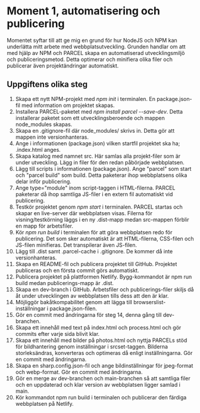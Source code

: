 # Moment 1, automatisering och publicering
Momentet syftar till att ge mig en grund för hur NodeJS och NPM kan underlätta mitt arbete med webbplatsutveckling.
Grunden handlar om att med hjälp av NPM och PARCEL skapa en automatiserad utvecklingsmiljö och publiceringsmetod.
Detta optimerar och minifiera olika filer och publicerar även projektändringar automatiskt.

## Uppgiftens olika steg

1. Skapa ett nytt NPM-projekt med *npm init* i terminalen. En package.json-fil med information om projektet skapas.
2. Installera PARCEL-paketet med *npm install parcel --save-dev*. Detta installerar paketet som ett utvecklingsberoende och mappen node_modules skapas. 
3. Skapa en .gitignore-fil där node_modules/ skrivs in. Detta gör att mappen inte versionhanteras.
4. Ange i informationen (package.json) vilken startfil projektet ska ha; .index.html anges.
5. Skapa katalog med namnet src. Här samlas alla projekt-filer som är under utveckling. Lägg in filer för den redan påbörjade webbplatsen.
6. Lägg till scripts i informationen (package.json). Ange "parcel" som start och "parcel build" som build. Detta paketerar ihop webbplatsens olika delar inför publicering.
7. Ange type="module" inom script-taggen i HTML-filerna. PARCEL paketerar då ihop samtliga JS-filer i en extern fil automatiskt vid publicering.
8. Testkör projektet genom *npm start* i terminalen. PARCEL startas och skapar en live-server där webbplatsen visas. Filerna för visning/testkörning läggs i en ny .dist-mapp medan src-mappen förblir en mapp för arbetsfiler.
9. Kör *npm run build* i terminalen för att göra webbplatsen redo för publicering. Det som sker automatiskt är att HTML-filerna, CSS-filen och JS-filen minifieras. Det transpilerar även JS-filen.
10. Lägg till .dist samt .parcel-cache i .gitignore. De kommer då inte versionhanteras.
11. Skapa en README-fil och publicera projektet till GitHub. Projektet publiceras och en första commit görs automatiskt.
12. Publicera projektet på plattformen Netlify. Bygg-kommandot är npm run build medan publicerings-mapp är .dist.  
13. Skapa en dev-branch i GitHub. Arbetsfiler och publicerings-filer skiljs då åt under utvecklingen av webbplatsen tills dess att den är klar.
14. Möjliggör bakåtkompabilitet genom att lägga till browserslist-inställningar i package.json-filen.
15. Gör en commit med ändringarna för steg 14, denna gång till dev-branchen.
16. Skapa ett innehåll med text på index.html och process.html och gör commits efter varje sida blivit klar.
17. Skapa ett innehåll med bilder på photos.html och nyttja PARCELs stöd för bildhantering genom inställningar i srcset-taggen. Bilderna storleksändras, konverteras och optimeras då enligt inställningarna. Gör en commit med ändringarna.
18. Skapa en sharp.config.json-fil och ange bildinställningar för jpeg-format och webp-format. Gör en commit med ändringarna.
19. Gör en merge av dev-branchen och main-branchen så att samtliga filer och en uppdaterad och klar version av webbplatsen ligger samlad i main.
20. Kör kommandot npm run build i terminalen och publicerar den färdiga webbplatsen på Netlify.